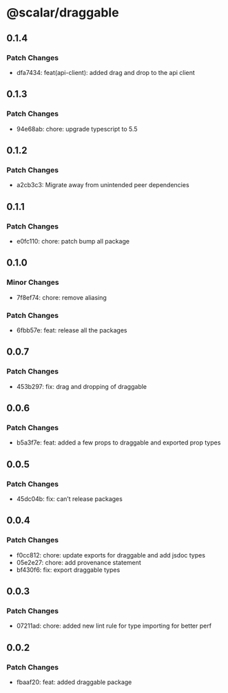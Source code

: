 # @scalar/draggable

## 0.1.4

### Patch Changes

- dfa7434: feat(api-client): added drag and drop to the api client

## 0.1.3

### Patch Changes

- 94e68ab: chore: upgrade typescript to 5.5

## 0.1.2

### Patch Changes

- a2cb3c3: Migrate away from unintended peer dependencies

## 0.1.1

### Patch Changes

- e0fc110: chore: patch bump all package

## 0.1.0

### Minor Changes

- 7f8ef74: chore: remove aliasing

### Patch Changes

- 6fbb57e: feat: release all the packages

## 0.0.7

### Patch Changes

- 453b297: fix: drag and dropping of draggable

## 0.0.6

### Patch Changes

- b5a3f7e: feat: added a few props to draggable and exported prop types

## 0.0.5

### Patch Changes

- 45dc04b: fix: can’t release packages

## 0.0.4

### Patch Changes

- f0cc812: chore: update exports for draggable and add jsdoc types
- 05e2e27: chore: add provenance statement
- bf430f6: fix: export draggable types

## 0.0.3

### Patch Changes

- 07211ad: chore: added new lint rule for type importing for better perf

## 0.0.2

### Patch Changes

- fbaaf20: feat: added draggable package
